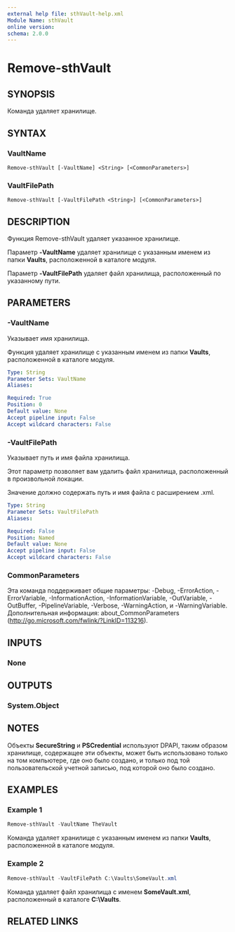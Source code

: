 ```yaml
---
external help file: sthVault-help.xml
Module Name: sthVault
online version:
schema: 2.0.0
---
```


# Remove-sthVault

## SYNOPSIS
Команда удаляет хранилище.

## SYNTAX

### VaultName
```
Remove-sthVault [-VaultName] <String> [<CommonParameters>]
```

### VaultFilePath
```
Remove-sthVault [-VaultFilePath <String>] [<CommonParameters>]
```

## DESCRIPTION
Функция Remove-sthVault удаляет указанное хранилище.

Параметр **-VaultName** удаляет хранилище с указанным именем из папки **Vaults**, расположенной в каталоге модуля.

Параметр **-VaultFilePath** удаляет файл хранилища, расположенный по указанному пути.

## PARAMETERS

### -VaultName
Указывает имя хранилища.

Функция удаляет хранилище с указанным именем из папки **Vaults**, расположенной в каталоге модуля.

```yaml
Type: String
Parameter Sets: VaultName
Aliases:

Required: True
Position: 0
Default value: None
Accept pipeline input: False
Accept wildcard characters: False
```

### -VaultFilePath
Указывает путь и имя файла хранилища.

Этот параметр позволяет вам удалить файл хранилища, расположенный в произвольной локации.

Значение должно содержать путь и имя файла с расширением .xml.

```yaml
Type: String
Parameter Sets: VaultFilePath
Aliases:

Required: False
Position: Named
Default value: None
Accept pipeline input: False
Accept wildcard characters: False
```

### CommonParameters
Эта команда поддерживает общие параметры: -Debug, -ErrorAction, -ErrorVariable, -InformationAction, -InformationVariable, -OutVariable, -OutBuffer, -PipelineVariable, -Verbose, -WarningAction, и -WarningVariable.
Дополнительная информация: about_CommonParameters (http://go.microsoft.com/fwlink/?LinkID=113216).

## INPUTS

### None

## OUTPUTS

### System.Object
## NOTES

Объекты **SecureString** и **PSCredential** используют DPAPI, таким образом хранилище, содержащее эти объекты, может быть использовано только на том компьютере, где оно было создано, и только под той пользовательской учетной записью, под которой оно было создано.

## EXAMPLES

### Example 1
```powershell
Remove-sthVault -VaultName TheVault
```

Команда удаляет хранилище с указанным именем из папки **Vaults**, расположенной в каталоге модуля.

### Example 2
```powershell
Remove-sthVault -VaultFilePath C:\Vaults\SomeVault.xml
```

Команда удаляет файл хранилища с именем **SomeVault.xml**, расположенный в каталоге **C:\Vaults**.

## RELATED LINKS
